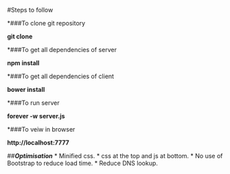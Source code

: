 #Steps to follow


*###To clone git repository

**git clone**

*###To get all dependencies of server

**npm install**

*###To get all dependencies of client

**bower install**

*###To run server

**forever -w server.js**

*###To veiw in browser

**http://localhost:7777**



##**_Optimisation_**
	* Minified css.
	* css at the top and js at bottom.
	* No use of Bootstrap to reduce load time.
	* Reduce DNS lookup.
